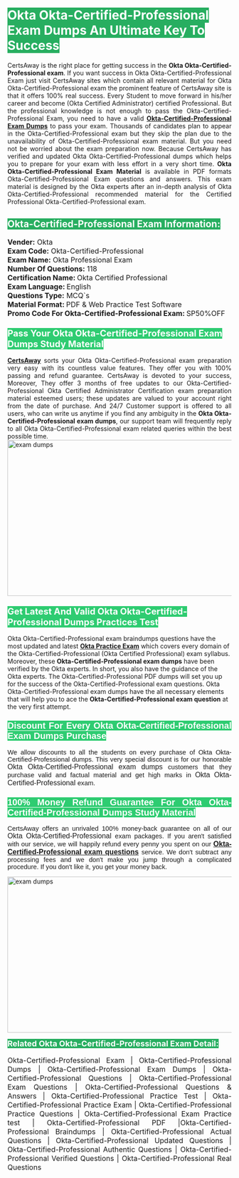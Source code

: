 <h1><span style="color:#ffffff"><strong><span style="background-color:#27ae60">Okta Okta-Certified-Professional Exam Dumps An Ultimate Key To Success</span></strong></span></h1> <div style="text-align:justify">CertsAway is the right place for getting success in the <strong>Okta Okta-Certified-Professional exam</strong>. If you want success in Okta Okta-Certified-Professional Exam just visit CertsAway sites which contain all relevant material for Okta Okta-Certified-Professional exam the prominent feature of CertsAway site is that it offers 100% real success. Every Student to move forward in his/her career and become (Okta Certified Administrator) certified Professional. But the professional knowledge is not enough to pass the Okta-Certified-Professional Exam, you need to have a valid <a href="https://www.certsaway.com/okta/okta-certified-professional-exam-dumps"><strong>Okta-Certified-Professional Exam Dumps</strong></a> to pass your exam. Thousands of candidates plan to appear in the Okta-Certified-Professional exam but they skip the plan due to the unavailability of Okta-Certified-Professional exam material. But you need not be worried about the exam preparation now. Because CertsAway has verified and updated Okta Okta-Certified-Professional dumps which helps you to prepare for your exam with less effort in a very short time. <strong>Okta Okta-Certified-Professional Exam Material</strong> is available in PDF formats Okta-Certified-Professional Exam questions and answers. This exam material is designed by the Okta experts after an in-depth analysis of Okta Okta-Certified-Professional recommended material for the Certified Professional Okta-Certified-Professional exam.</div> <h2 style="text-align:justify"><span style="color:#ffffff"><span style="background-color:#27ae60">Okta-Certified-Professional Exam Information:</span></span></h2> <p><span style="font-size:16px"><strong>Vender:</strong> Okta<br /> <strong>Exam Code:</strong> Okta-Certified-Professional<br /> <strong>Exam Name:</strong> Okta Professional Exam<br /> <strong>Number Of Questions:</strong> 118<br /> <strong>Certification Name: </strong>Okta Certified Professional<br /> <strong>Exam Language: </strong>English<br /> <strong>Questions Type:</strong> MCQ`s<br /> <strong>Material Format: </strong>PDF & Web Practice Test Software<br /> <strong>Promo Code For Okta-Certified-Professional Exam: </strong>SP50%OFF</span></p> <h3><span style="font-size:20px"><span style="color:#ffffff"><strong><span style="background-color:#2ecc71">Pass Your Okta Okta-Certified-Professional Exam Dumps Study Material</span></strong></span></span></h3> <div style="text-align:justify"><a href=" https://www.certsaway.com/"><strong>CertsAway</strong></a> sorts your Okta Okta-Certified-Professional exam preparation very easy with its countless value features. They offer you with 100% passing and refund guarantee. CertsAway is devoted to your success, Moreover, They offer 3 months of free updates to our Okta-Certified-Professional Okta Certified Administrator Certification exam preparation material esteemed users; these updates are valued to your account right from the date of purchase. And 24/7 Customer support is offered to all users, who can write us anytime if you find any ambiguity in the <strong>Okta Okta-Certified-Professional exam dumps</strong>, our support team will frequently reply to all Okta Okta-Certified-Professional exam related queries within the best possible time.</div> <div style="text-align:justify"> </div> <div style="text-align:justify"><a href="https://www.certsaway.com/okta/okta-certified-professional-exam-dumps" rel="no-follow"><img alt="exam dumps" src="https://www.certcollections.com/uploads/content/certsaway.png" style="height:350px; width:750px" /></a></div> <h3><span style="font-size:20px"><span style="color:#ffffff"><strong><span style="background-color:#2ecc71">Get Latest And Valid Okta Okta-Certified-Professional Dumps Practices Test</span></strong></span></span></h3> <p>Okta Okta-Certified-Professional exam braindumps questions have the most updated and latest <a href="https://www.certsaway.com/okta-questions"><strong>Okta Practice Exam</strong></a> which covers every domain of the Okta-Certified-Professional (Okta Certified Professional) exam syllabus. Moreover, these <strong>Okta-Certified-Professional exam dumps</strong> have been verified by the Okta experts. In short, you also have the guidance of the Okta experts. The Okta-Certified-Professional PDF dumps will set you up for the success of the Okta-Certified-Professional exam questions. Okta Okta-Certified-Professional exam dumps have the all necessary elements that will help you to ace the <strong>Okta-Certified-Professional exam question</strong> at the very first attempt.</p> <h3 style="text-align:justify"><span style="font-size:20px"><span style="color:#ffffff"><strong><span style="font-family:Calibri,sans-serif"><span style="background-color:#2ecc71">Discount For Every </span><span style="background-color:#2ecc71">Okta Okta-Certified-Professional Exam</span><span style="background-color:#2ecc71"> Dumps Purchase</span></span></strong></span></span></h3> <div style="text-align:justify"> <p><span style="font-size:11pt"><span style="font-family:Calibri,sans-serif">We allow discounts to all the students on every purchase of Okta Okta-Certified-Professional dumps. This very special discount is for our honorable <span style="font-size:12.0pt"><span style="background-color:white">Okta Okta-Certified-Professional exam dumps </span></span>customers that they purchase valid and factual material and get high marks in <span style="font-size:12.0pt"><span style="background-color:white">Okta Okta-Certified-Professional </span></span>exam. </span></span></p> <h3><span style="font-size:20px"><span style="color:#ffffff"><strong><span style="font-family:Calibri,sans-serif"><span style="background-color:#2ecc71">100% Money Refund Guarantee For </span><span style="background-color:#2ecc71">Okta Okta-Certified-Professional Dumps Study Material</span></span></strong></span></span></h3> <p><span style="font-size:11pt"><span style="font-family:Calibri,sans-serif">CertsAway offers an unrivaled 100% money-back guarantee on all of our <span style="font-size:12.0pt"><span style="background-color:white">Okta Okta-Certified-Professional </span></span>exam packages. If you aren't satisfied with our service, we will happily refund every penny you spent on our <span style="font-size:12.0pt"><span style="background-color:white"><a href="https://www.certsaway.com/okta/okta-certified-professional-exam-dumps"><strong>Okta-Certified-Professional exam questions</strong></a> </span></span>service. We don't subtract any processing fees and we don't make you jump through a complicated procedure. If you don't like it, you get your money back.</span></span></p> <p><a href="https://www.certsaway.com/okta/okta-certified-professional-exam-dumps" rel="no-follow"><img alt="exam dumps" src="https://www.certcollections.com/uploads/content/certsaway_(2)2.png" style="height:350px; width:750px" /></a></p> <p><span style="color:#ffffff"><strong><span style="font-size:18px"><span style="background-color:#27ae60">Related Okta Okta-Certified-Professional Exam Detail:</span></span></strong></span><br /> <br /> <span style="font-size:16px">Okta-Certified-Professional Exam | Okta-Certified-Professional Dumps | Okta-Certified-Professional Exam Dumps | Okta-Certified-Professional Questions | Okta-Certified-Professional Exam Questions | Okta-Certified-Professional Questions & Answers | Okta-Certified-Professional Practice Test | Okta-Certified-Professional Practice Exam | Okta-Certified-Professional Practice Questions | Okta-Certified-Professional Exam Practice test | Okta-Certified-Professional PDF |Okta-Certified-Professional Braindumps | Okta-Certified-Professional Actual Questions | Okta-Certified-Professional Updated Questions | Okta-Certified-Professional Authentic Questions | Okta-Certified-Professional Verified Questions | Okta-Certified-Professional Real Questions</span></p> </div>
